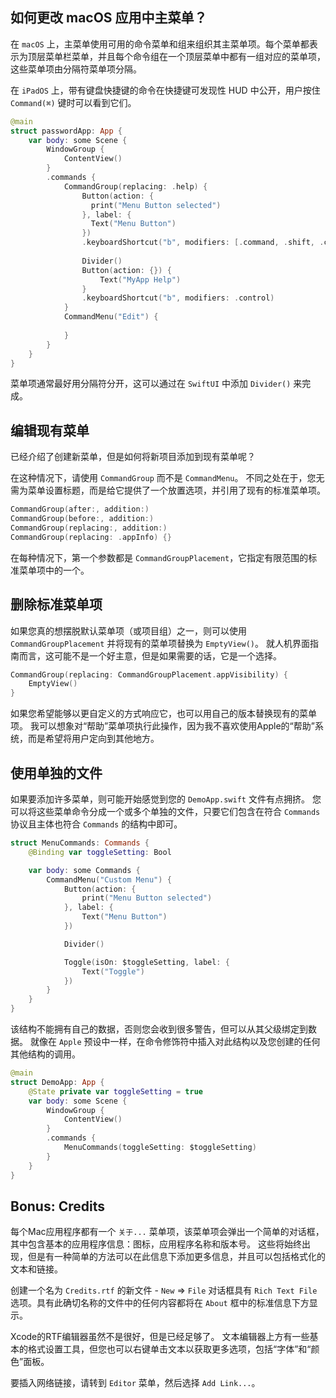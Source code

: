 如何更改 macOS 应用中主菜单？
---

在 `macOS` 上，主菜单使用可用的命令菜单和组来组织其主菜单项。每个菜单都表示为顶层菜单栏菜单，并且每个命令组在一个顶层菜单中都有一组对应的菜单项，这些菜单项由分隔符菜单项分隔。

在 `iPadOS` 上，带有键盘快捷键的命令在快捷键可发现性 HUD 中公开，用户按住 `Command(⌘)` 键时可以看到它们。

```swift
@main
struct passwordApp: App {
    var body: some Scene {
        WindowGroup {
            ContentView()
        }
        .commands {
            CommandGroup(replacing: .help) {
                Button(action: {
                  print("Menu Button selected")
                }, label: {
                  Text("Menu Button")
                })
                .keyboardShortcut("b", modifiers: [.command, .shift, .control)
                
                Divider()
                Button(action: {}) {
                    Text("MyApp Help")
                }
                .keyboardShortcut("b", modifiers: .control)
            }
            CommandMenu("Edit") {
                
            }
        }
    }
}
```

菜单项通常最好用分隔符分开，这可以通过在 `SwiftUI` 中添加 `Divider()` 来完成。

## 编辑现有菜单

已经介绍了创建新菜单，但是如何将新项目添加到现有菜单呢？

在这种情况下，请使用 `CommandGroup` 而不是 `CommandMenu`。 不同之处在于，您无需为菜单设置标题，而是给它提供了一个放置选项，并引用了现有的标准菜单项。

```swift
CommandGroup(after:, addition:)
CommandGroup(before:, addition:)
CommandGroup(replacing:, addition:)
CommandGroup(replacing: .appInfo) {}
```

在每种情况下，第一个参数都是 `CommandGroupPlacement`，它指定有限范围的标准菜单项中的一个。

## 删除标准菜单项

如果您真的想摆脱默认菜单项（或项目组）之一，则可以使用 `CommandGroupPlacement` 并将现有的菜单项替换为 `EmptyView()`。 就人机界面指南而言，这可能不是一个好主意，但是如果需要的话，它是一个选择。

```swift
CommandGroup(replacing: CommandGroupPlacement.appVisibility) {
	EmptyView()
}
```

如果您希望能够以更自定义的方式响应它，也可以用自己的版本替换现有的菜单项。 我可以想象对“帮助”菜单项执行此操作，因为我不喜欢使用Apple的“帮助”系统，而是希望将用户定向到其他地方。

## 使用单独的文件

如果要添加许多菜单，则可能开始感觉到您的 `DemoApp.swift` 文件有点拥挤。 您可以将这些菜单命令分成一个或多个单独的文件，只要它们包含在符合 `Commands` 协议且主体也符合 `Commands` 的结构中即可。

```swift
struct MenuCommands: Commands {
	@Binding var toggleSetting: Bool

	var body: some Commands {
		CommandMenu("Custom Menu") {
			Button(action: {
				print("Menu Button selected")
			}, label: {
				Text("Menu Button")
			})

			Divider()

			Toggle(isOn: $toggleSetting, label: {
				Text("Toggle")
			})
		}
	}
}
```

该结构不能拥有自己的数据，否则您会收到很多警告，但可以从其父级绑定到数据。 就像在 `Apple` 预设中一样，在命令修饰符中插入对此结构以及您创建的任何其他结构的调用。

```swift
@main
struct DemoApp: App {
    @State private var toggleSetting = true
    var body: some Scene {
        WindowGroup {
            ContentView()
        }
        .commands {
            MenuCommands(toggleSetting: $toggleSetting)
        }
    }
}
```

## Bonus: Credits

每个Mac应用程序都有一个 `关于...` 菜单项，该菜单项会弹出一个简单的对话框，其中包含基本的应用程序信息：图标，应用程序名称和版本号。 这些将始终出现，但是有一种简单的方法可以在此信息下添加更多信息，并且可以包括格式化的文本和链接。

创建一个名为 `Credits.rtf` 的新文件 - `New` => `File` 对话框具有 `Rich Text File` 选项。具有此确切名称的文件中的任何内容都将在 `About` 框中的标准信息下方显示。

Xcode的RTF编辑器虽然不是很好，但是已经足够了。 文本编辑器上方有一些基本的格式设置工具，但您也可以右键单击文本以获取更多选项，包括“字体”和“颜色”面板。

要插入网络链接，请转到 `Editor` 菜单，然后选择 `Add Link...`。